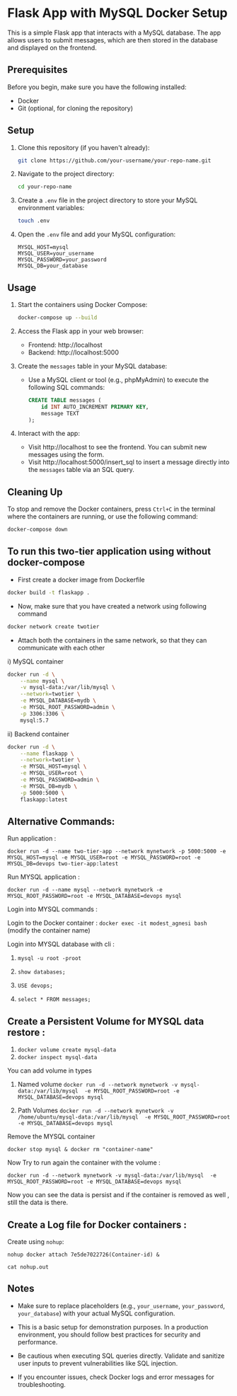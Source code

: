  
# Flask App with MySQL Docker Setup

This is a simple Flask app that interacts with a MySQL database. The app allows users to submit messages, which are then stored in the database and displayed on the frontend.

## Prerequisites

Before you begin, make sure you have the following installed:

- Docker
- Git (optional, for cloning the repository)

## Setup

1. Clone this repository (if you haven't already):

   ```bash
   git clone https://github.com/your-username/your-repo-name.git
   ```

2. Navigate to the project directory:

   ```bash
   cd your-repo-name
   ```

3. Create a `.env` file in the project directory to store your MySQL environment variables:

   ```bash
   touch .env
   ```

4. Open the `.env` file and add your MySQL configuration:

   ```
   MYSQL_HOST=mysql
   MYSQL_USER=your_username
   MYSQL_PASSWORD=your_password
   MYSQL_DB=your_database
   ```

## Usage

1. Start the containers using Docker Compose:

   ```bash
   docker-compose up --build
   ```

2. Access the Flask app in your web browser:

   - Frontend: http://localhost
   - Backend: http://localhost:5000

3. Create the `messages` table in your MySQL database:

   - Use a MySQL client or tool (e.g., phpMyAdmin) to execute the following SQL commands:
   
     ```sql
     CREATE TABLE messages (
         id INT AUTO_INCREMENT PRIMARY KEY,
         message TEXT
     );
     ```

4. Interact with the app:

   - Visit http://localhost to see the frontend. You can submit new messages using the form.
   - Visit http://localhost:5000/insert_sql to insert a message directly into the `messages` table via an SQL query.

## Cleaning Up

To stop and remove the Docker containers, press `Ctrl+C` in the terminal where the containers are running, or use the following command:

```bash
docker-compose down
```

## To run this two-tier application using  without docker-compose

- First create a docker image from Dockerfile
```bash
docker build -t flaskapp .
```

- Now, make sure that you have created a network using following command
```bash
docker network create twotier
```

- Attach both the containers in the same network, so that they can communicate with each other

i) MySQL container 
```bash
docker run -d \
    --name mysql \
    -v mysql-data:/var/lib/mysql \
    --network=twotier \
    -e MYSQL_DATABASE=mydb \
    -e MYSQL_ROOT_PASSWORD=admin \
    -p 3306:3306 \
    mysql:5.7

```
ii) Backend container
```bash
docker run -d \
    --name flaskapp \
    --network=twotier \
    -e MYSQL_HOST=mysql \
    -e MYSQL_USER=root \
    -e MYSQL_PASSWORD=admin \
    -e MYSQL_DB=mydb \
    -p 5000:5000 \
    flaskapp:latest

```

## Alternative Commands: 
Run application :    
```
docker run -d --name two-tier-app --network mynetwork -p 5000:5000 -e MYSQL_HOST=mysql -e MYSQL_USER=root -e MYSQL_PASSWORD=root -e MYSQL_DB=devops two-tier-app:latest
```

Run MYSQL application :  
```
docker run -d --name mysql --network mynetwork -e MYSQL_ROOT_PASSWORD=root -e MYSQL_DATABASE=devops mysql
```  

Login into MYSQL commands :  

Login to the Docker container :  `docker exec -it modest_agnesi bash` (modify the container name)

Login into MYSQL database with cli : 
1. `mysql -u root -proot `

2. `show databases;`
3. `USE devops;`
4. `select * FROM messages;`

## Create a Persistent Volume for MYSQL data restore :
1. `docker volume create mysql-data`  
2. `docker inspect mysql-data`  

You can add volume in types
1. Named volume 
`docker run -d --network mynetwork -v mysql-data:/var/lib/mysql  -e MYSQL_ROOT_PASSWORD=root -e MYSQL_DATABASE=devops mysql`

2. Path Volumes  `docker run -d --network mynetwork -v /home/ubuntu/mysql-data:/var/lib/mysql  -e MYSQL_ROOT_PASSWORD=root -e MYSQL_DATABASE=devops mysql`

Remove the MYSQL container

   `docker stop mysql & docker rm "container-name"`  

Now Try to run again the container with the volume : 


 `docker run -d --network mynetwork -v mysql-data:/var/lib/mysql  -e MYSQL_ROOT_PASSWORD=root -e MYSQL_DATABASE=devops mysql`  

Now you can see the data is persist and if the container is removed as well , still the data is there.  

## Create a Log file for Docker containers :

Create using `nohup`:  

`nohup docker attach 7e5de7022726(Container-id) &` 

`cat nohup.out`


## Notes

- Make sure to replace placeholders (e.g., `your_username`, `your_password`, `your_database`) with your actual MySQL configuration.

- This is a basic setup for demonstration purposes. In a production environment, you should follow best practices for security and performance.

- Be cautious when executing SQL queries directly. Validate and sanitize user inputs to prevent vulnerabilities like SQL injection.

- If you encounter issues, check Docker logs and error messages for troubleshooting.


